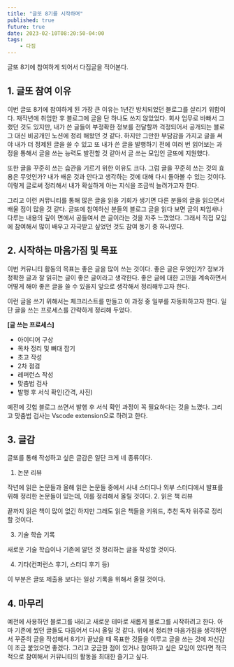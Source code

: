 ```yaml
---
title: "글또 8기를 시작하며"
published: true
future: true
date: 2023-02-10T08:20:50-04:00
tags:
    - 다짐
---
```


글또 8기에 참여하게 되어서 다짐글을 적어본다.

## 1. 글또 참여 이유
이번 글또 8기에 참여하게 된 가장 큰 이유는 1년간 방치되었던 블로그를 살리기 위함이다. 재작년에 취업한 후 블로그에 글을 단 하나도 쓰지 않았었다. 회사 업무로 바빠서 그랬던 것도 있지만, 내가 쓴 글들이 부정확한 정보를 전달할까 걱정되어서 공개되는 블로그 대신 비공개인 노션에 정리 해왔던 것 같다. 하지만 그만한 부담감을 가지고 글을 써야 내가 더 정제된 글을 쓸 수 있고 또 내가 쓴 글을 발행하기 전에 여러 번 읽어보는 과정을 통해서 글을 쓰는 능력도 발전할 것 같아서 글 쓰는 모임인 글또에 지원했다. 

또한 글을 꾸준히 쓰는 습관을 기르기 위한 이유도 크다. 그럼 글을 꾸준히 쓰는 것의 효용은 무엇인가? 내가 배운 것과 안다고 생각하는 것에 대해 다시 돌아볼 수 있는 것이다. 이렇게 글로써 정리해서 내가 확실하게 아는 지식을 조금씩 늘려가고자 한다. 

그리고 이런 커뮤니티를 통해 많은 글을 읽을 기회가 생기면 다른 분들의 글을 읽으면서 배울 점이 많을 것 같다. 글또에 참여하신 분들의 블로그 글을 읽다 보면 글의 짜임새나 다루는 내용의 깊이 면에서 공들여서 쓴 글이라는 것을 자주 느꼈었다. 그래서 직접 모임에 참여해서 많이 배우고 자극받고 싶었던 것도 참여 동기 중 하나였다.

## 2. 시작하는 마음가짐 및 목표
이번 커뮤니티 활동의 목표는 좋은 글을 많이 쓰는 것이다. 좋은 글은 무엇인가? 정보가 정확한 글과 잘 읽히는 글이 좋은 글이라고 생각한다. 좋은 글에 대한 고민을 계속하면서 어떻게 해야 좋은 글을 쓸 수 있을지 앞으로 생각해서 정리해두고자 한다.

이런 글을 쓰기 위해서는 체크리스트를 만들고 이 과정 중 일부를 자동화하고자 한다.
일단 글을 쓰는 프로세스를 간략하게 정리해 두었다.

**[글 쓰는 프로세스]**
* 아이디어 구상
* 목차 정리 및 뼈대 잡기
* 초고 작성
* 2차 점검
* 레퍼런스 작성
* 맞춤법 검사
* 발행 후 서식 확인(간격, 사진)

예전에 깃헙 블로그 쓰면서 발행 후 서식 확인 과정이 꼭 필요하다는 것을 느꼈다. 그리고 맞춤법 검사는 Vscode extension으로 하려고 한다.

## 3. 글감
글또를 통해 작성하고 싶은 글감은 일단 크게 네 종류이다.
1. 논문 리뷰

작년에 읽은 논문들과 올해 읽은 논문들 중에서 사내 스터디나 외부 스터디에서 발표를 위해 정리한 논문들이 있는데, 이를 정리해서 올릴 것이다.
2. 읽은 책 리뷰

끝까지 읽은 책이 많이 없긴 하지만 그래도 읽은 책들을 키워드, 추천 독자 위주로 정리할 것이다.

3. 기술 학습 기록

새로운 기술 학습이나 기존에 알던 것 정리하는 글을 작성할 것이다.

4. 기타(컨퍼런스 후기, 스터디 후기 등)

이 부분은 글또 제출용 보다는 일상 기록을 위해서 올릴 것이다.

## 4. 마무리
예전에 사용하던 블로그를 내리고 새로운 테마로 새롭게 블로그를 시작하려고 한다. 아마 기존에 썼던 글들도 다듬어서 다시 올릴 것 같다.
위에서 정리한 마음가짐을 생각하면서 꾸준히 글을 작성해서 8기가 끝났을 때 목표한 것들을 이루고 글을 쓰는 것에 자신감이 조금 붙었으면 좋겠다. 그리고 궁금한 점이 있거나 참여하고 싶은 모임이 있다면 적극적으로 참여해서 커뮤니티의 활동을 최대한 즐기고 싶다.
